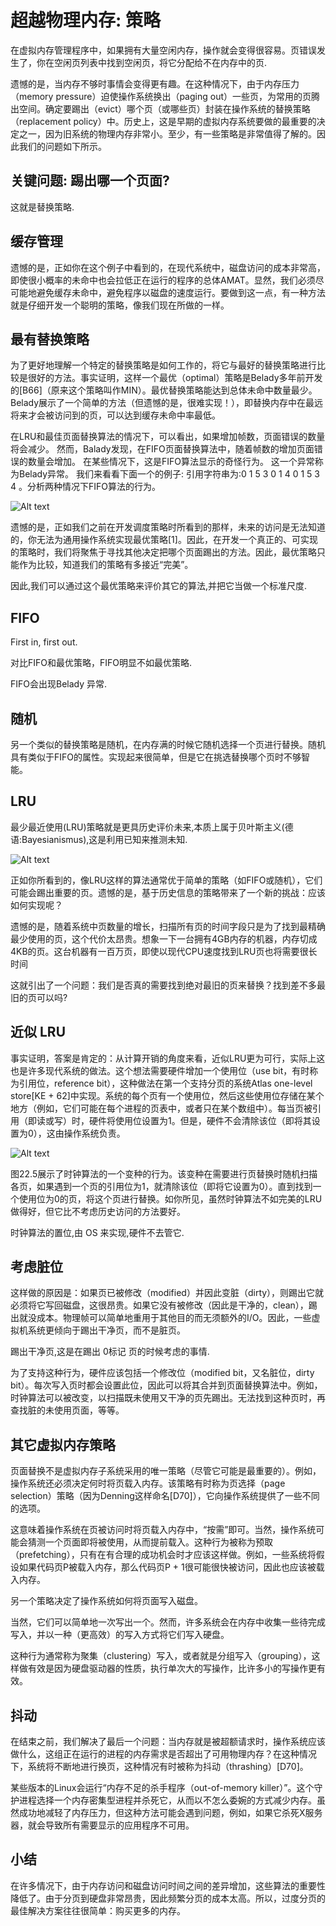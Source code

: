 # 超越物理内存: 策略

在虚拟内存管理程序中，如果拥有大量空闲内存，操作就会变得很容易。页错误发生了，你在空闲页列表中找到空闲页，将它分配给不在内存中的页.

遗憾的是，当内存不够时事情会变得更有趣。在这种情况下，由于内存压力（memory pressure）迫使操作系统换出（paging out）一些页，为常用的页腾出空间。确定要踢出（evict）哪个页（或哪些页）封装在操作系统的替换策略（replacement policy）中。历史上，这是早期的虚拟内存系统要做的最重要的决定之一，因为旧系统的物理内存非常小。至少，有一些策略是非常值得了解的。因此我们的问题如下所示。

## 关键问题: 踢出哪一个页面?

这就是替换策略.

## 缓存管理

遗憾的是，正如你在这个例子中看到的，在现代系统中，磁盘访问的成本非常高，即使很小概率的未命中也会拉低正在运行的程序的总体AMAT。显然，我们必须尽可能地避免缓存未命中，避免程序以磁盘的速度运行。要做到这一点，有一种方法就是仔细开发一个聪明的策略，像我们现在所做的一样。

## 最有替换策略

为了更好地理解一个特定的替换策略是如何工作的，将它与最好的替换策略进行比较是很好的方法。事实证明，这样一个最优（optimal）策略是Belady多年前开发的[B66]（原来这个策略叫作MIN）。最优替换策略能达到总体未命中数量最少。Belady展示了一个简单的方法（但遗憾的是，很难实现！），即替换内存中在最远将来才会被访问到的页，可以达到缓存未命中率最低。


在LRU和最佳页面替换算法的情况下，可以看出，如果增加帧数，页面错误的数量将会减少。 然而，Balady发现，在FIFO页面替换算法中，随着帧数的增加页面错误的数量会增加。
在某些情况下，这是FIFO算法显示的奇怪行为。 这一个异常称为Belady异常。
我们来看看下面一个的例子:
引用字符串为:0 1 5 3 0 1 4 0 1 5 3 4 。分析两种情况下FIFO算法的行为。

![Alt text](image.png)


遗憾的是，正如我们之前在开发调度策略时所看到的那样，未来的访问是无法知道的，你无法为通用操作系统实现最优策略[1]。因此，在开发一个真正的、可实现的策略时，我们将聚焦于寻找其他决定把哪个页面踢出的方法。因此，最优策略只能作为比较，知道我们的策略有多接近“完美”。

因此,我们可以通过这个最优策略来评价其它的算法,并把它当做一个标准尺度.

## FIFO

First in, first out.

对比FIFO和最优策略，FIFO明显不如最优策略.

FIFO会出现Belady 异常.

## 随机

另一个类似的替换策略是随机，在内存满的时候它随机选择一个页进行替换。随机具有类似于FIFO的属性。实现起来很简单，但是它在挑选替换哪个页时不够智能。

## LRU

最少最近使用(LRU)策略就是更具历史评价未来,本质上属于贝叶斯主义(德语:Bayesianismus),这是利用已知来推测未知.

![Alt text](image-2.png)

正如你所看到的，像LRU这样的算法通常优于简单的策略（如FIFO或随机），它们可能会踢出重要的页。遗憾的是，基于历史信息的策略带来了一个新的挑战：应该如何实现呢？

遗憾的是，随着系统中页数量的增长，扫描所有页的时间字段只是为了找到最精确最少使用的页，这个代价太昂贵。想象一下一台拥有4GB内存的机器，内存切成4KB的页。这台机器有一百万页，即使以现代CPU速度找到LRU页也将需要很长时间

这就引出了一个问题：我们是否真的需要找到绝对最旧的页来替换？找到差不多最旧的页可以吗?

## 近似 LRU


事实证明，答案是肯定的：从计算开销的角度来看，近似LRU更为可行，实际上这也是许多现代系统的做法。这个想法需要硬件增加一个使用位（use bit，有时称为引用位，reference bit），这种做法在第一个支持分页的系统Atlas one-level store[KE + 62]中实现。系统的每个页有一个使用位，然后这些使用位存储在某个地方（例如，它们可能在每个进程的页表中，或者只在某个数组中）。每当页被引用（即读或写）时，硬件将使用位设置为1。但是，硬件不会清除该位（即将其设置为0），这由操作系统负责。

![Alt text](image-3.png)

图22.5展示了时钟算法的一个变种的行为。该变种在需要进行页替换时随机扫描各页，如果遇到一个页的引用位为1，就清除该位（即将它设置为0）。直到找到一个使用位为0的页，将这个页进行替换。如你所见，虽然时钟算法不如完美的LRU做得好，但它比不考虑历史访问的方法要好。

时钟算法的置位,由 OS 来实现,硬件不去管它.

## 考虑脏位

这样做的原因是：如果页已被修改（modified）并因此变脏（dirty），则踢出它就必须将它写回磁盘，这很昂贵。如果它没有被修改（因此是干净的，clean），踢出就没成本。物理帧可以简单地重用于其他目的而无须额外的I/O。因此，一些虚拟机系统更倾向于踢出干净页，而不是脏页。

踢出干净页,这是在踢出 0标记 页的时候考虑的事情.


为了支持这种行为，硬件应该包括一个修改位（modified bit，又名脏位，dirty bit）。每次写入页时都会设置此位，因此可以将其合并到页面替换算法中。例如，时钟算法可以被改变，以扫描既未使用又干净的页先踢出。无法找到这种页时，再查找脏的未使用页面，等等。


## 其它虚拟内存策略

页面替换不是虚拟内存子系统采用的唯一策略（尽管它可能是最重要的）。例如，操作系统还必须决定何时将页载入内存。该策略有时称为页选择（page selection）策略（因为Denning这样命名[D70]），它向操作系统提供了一些不同的选项。


这意味着操作系统在页被访问时将页载入内存中，“按需”即可。当然，操作系统可能会猜测一个页面即将被使用，从而提前载入。这种行为被称为预取（prefetching），只有在有合理的成功机会时才应该这样做。例如，一些系统将假设如果代码页P被载入内存，那么代码页P + 1很可能很快被访问，因此也应该被载入内存。

另一个策略决定了操作系统如何将页面写入磁盘。

当然，它们可以简单地一次写出一个。然而，许多系统会在内存中收集一些待完成写入，并以一种（更高效）的写入方式将它们写入硬盘。

这种行为通常称为聚集（clustering）写入，或者就是分组写入（grouping），这样做有效是因为硬盘驱动器的性质，执行单次大的写操作，比许多小的写操作更有效。

## 抖动

在结束之前，我们解决了最后一个问题：当内存就是被超额请求时，操作系统应该做什么，这组正在运行的进程的内存需求是否超出了可用物理内存？在这种情况下，系统将不断地进行换页，这种情况有时被称为抖动（thrashing）[D70]。

某些版本的Linux会运行“内存不足的杀手程序（out-of-memory killer）”。这个守护进程选择一个内存密集型进程并杀死它，从而以不怎么委婉的方式减少内存。虽然成功地减轻了内存压力，但这种方法可能会遇到问题，例如，如果它杀死X服务器，就会导致所有需要显示的应用程序不可用。

## 小结

在许多情况下，由于内存访问和磁盘访问时间之间的差异增加，这些算法的重要性降低了。由于分页到硬盘非常昂贵，因此频繁分页的成本太高。所以，过度分页的最佳解决方案往往很简单：购买更多的内存。
